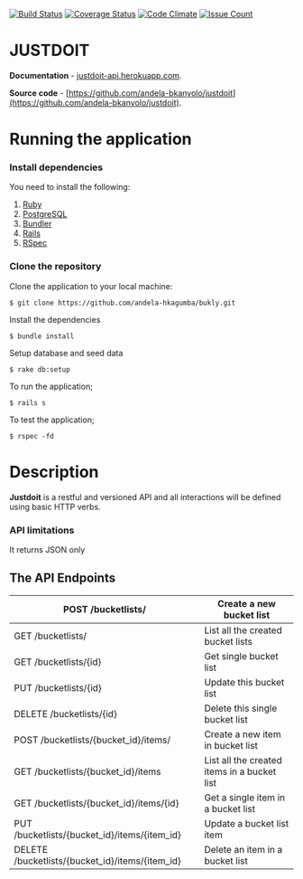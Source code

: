 [![Build Status](https://travis-ci.org/andela-bkanyolo/justdoit.svg?branch=develop)](https://travis-ci.org/andela-bkanyolo/justdoit)
[![Coverage Status](https://coveralls.io/repos/github/andela-bkanyolo/justdoit/badge.svg?branch=ch-refactor-135410513)](https://coveralls.io/github/andela-bkanyolo/justdoit?branch=ch-refactor-135410513)
[![Code Climate](https://codeclimate.com/github/andela-bkanyolo/justdoit/badges/gpa.svg)](https://codeclimate.com/github/andela-bkanyolo/justdoit)
[![Issue Count](https://codeclimate.com/github/andela-bkanyolo/justdoit/badges/issue_count.svg)](https://codeclimate.com/github/andela-bkanyolo/justdoit)

# JUSTDOIT


**Documentation** - [justdoit-api.herokuapp.com](http://justdoit-api.herokuapp.com).

**Source code** - [https://github.com/andela-bkanyolo/justdoit](https://github.com/andela-bkanyolo/justdoit).

# Running the application

### Install dependencies

You need to install the following:

1. [Ruby](https://github.com/rbenv/rbenv)
2. [PostgreSQL](http://www.postgresql.org/download/macosx/)
3. [Bundler](http://bundler.io/)
4. [Rails](http://guides.rubyonrails.org/getting_started.html#installing-rails)
5. [RSpec](http://rspec.info/)

### Clone the repository

Clone the application to your local machine:

```
$ git clone https://github.com/andela-hkagumba/bukly.git
```

Install the dependencies

```
$ bundle install
```

Setup database and seed data

```
$ rake db:setup
```

To run the application;

```
$ rails s
```

To test the application;

```
$ rspec -fd
```

# Description

**Justdoit** is a restful and versioned API and all interactions will be defined using basic HTTP verbs.

### API limitations

It returns JSON only

## The API Endpoints

POST /bucketlists/ | Create a new bucket list
-----|-------
GET /bucketlists/ | List all the created bucket lists
GET /bucketlists/{id} | Get single bucket list
PUT /bucketlists/{id} | Update this bucket list
DELETE /bucketlists/{id} | Delete this single bucket list
POST /bucketlists/{bucket_id}/items/ | Create a new item in bucket list
GET /bucketlists/{bucket_id}/items | List all the created items in a bucket list
GET /bucketlists/{bucket_id}/items/{id} | Get a single item in a bucket list
PUT /bucketlists/{bucket_id}/items/{item_id} | Update a bucket list item
DELETE /bucketlists/{bucket_id}/items/{item_id} | Delete an item in a bucket list
